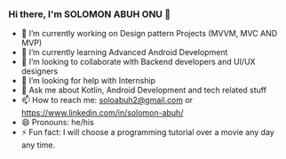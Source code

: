 ### Hi there, I'm SOLOMON ABUH ONU 👋

- 🔭 I’m currently working on Design pattern Projects (MVVM, MVC AND MVP)
- 🌱 I’m currently learning Advanced Android Development
- 👯 I’m looking to collaborate with Backend developers and UI/UX designers
- 🤔 I’m looking for help with Internship
- 💬 Ask me about Kotlin, Android Development and tech related stuff 
- 📫 How to reach me: soloabuh2@gmail.com or https://www.linkedin.com/in/solomon-abuh/
- 😄 Pronouns: he/his
- ⚡ Fun fact: I will choose a programming tutorial over a movie any day any time.

